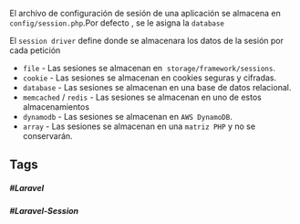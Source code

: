 El archivo de configuración de sesión de una aplicación se almacena en `config/session.php`.Por defecto , se le asigna la `database`

El `session driver` define donde se almacenara los datos de la sesión por cada petición

- `file` - Las sesiones se almacenan en  `storage/framework/sessions`.
- `cookie` - Las sesiones se almacenan en cookies seguras y cifradas.
- `database` - Las sesiones se almacenan en una base de datos relacional.
- `memcached` / `redis` - Las sesiones se almacenan en uno de estos almacenamientos
- `dynamodb` - Las sesiones se almacenan en `AWS DynamoDB`.
- `array` - Las sesiones se almacenan en una `matriz PHP` y no se conservarán.
## Tags

##### #Laravel
##### #Laravel-Session